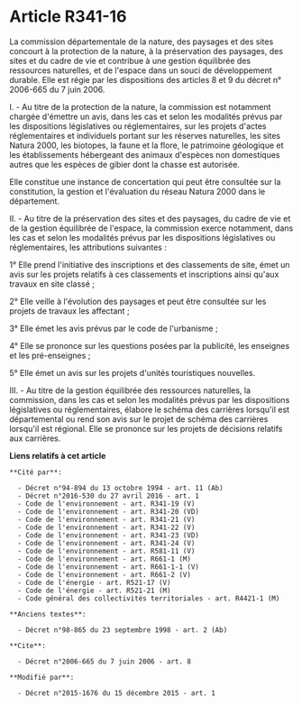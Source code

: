 # Article R341-16

La commission départementale de la nature, des paysages et des sites concourt à la protection de la nature, à la préservation
des paysages, des sites et du cadre de vie et contribue à une gestion équilibrée des ressources naturelles, et de l'espace
dans un souci de développement durable. Elle est régie par les dispositions des articles 8 et 9 du décret n° 2006-665 du 7
juin 2006.

I. - Au titre de la protection de la nature, la commission est notamment chargée d'émettre un avis, dans les cas et selon les
modalités prévus par les dispositions législatives ou réglementaires, sur les projets d'actes réglementaires et individuels
portant sur les réserves naturelles, les sites Natura 2000, les biotopes, la faune et la flore, le patrimoine géologique et
les établissements hébergeant des animaux d'espèces non domestiques autres que les espèces de gibier dont la chasse est
autorisée. 

Elle constitue une instance de concertation qui peut être consultée sur la constitution, la gestion et l'évaluation du réseau
Natura 2000 dans le département. 

II. - Au titre de la préservation des sites et des paysages, du cadre de vie et de la gestion équilibrée de l'espace, la
commission exerce notamment, dans les cas et selon les modalités prévus par les dispositions législatives ou réglementaires,
les attributions suivantes : 

1° Elle prend l'initiative des inscriptions et des classements de site, émet un avis sur les projets relatifs à ces
classements et inscriptions ainsi qu'aux travaux en site classé ; 

2° Elle veille à l'évolution des paysages et peut être consultée sur les projets de travaux les affectant ; 

3° Elle émet les avis prévus par le code de l'urbanisme ; 

4° Elle se prononce sur les questions posées par la publicité, les enseignes et les pré-enseignes ; 

5° Elle émet un avis sur les projets d'unités touristiques nouvelles. 

III. - Au titre de la gestion équilibrée des ressources naturelles, la commission, dans les cas et selon les modalités prévus
par les dispositions législatives ou réglementaires, élabore le schéma des carrières lorsqu'il est départemental ou rend son
avis sur le projet de schéma des carrières lorsqu'il est régional. Elle se prononce sur les projets de décisions relatifs aux
carrières.

**Liens relatifs à cet article**

	**Cité par**:

	  - Décret n°94-894 du 13 octobre 1994 - art. 11 (Ab)
	  - Décret n°2016-530 du 27 avril 2016 - art. 1
	  - Code de l'environnement - art. R341-19 (V)
	  - Code de l'environnement - art. R341-20 (VD)
	  - Code de l'environnement - art. R341-21 (V)
	  - Code de l'environnement - art. R341-22 (V)
	  - Code de l'environnement - art. R341-23 (VD)
	  - Code de l'environnement - art. R341-24 (V)
	  - Code de l'environnement - art. R581-11 (V)
	  - Code de l'environnement - art. R661-1 (M)
	  - Code de l'environnement - art. R661-1-1 (V)
	  - Code de l'environnement - art. R661-2 (V)
	  - Code de l'énergie - art. R521-17 (V)
	  - Code de l'énergie - art. R521-21 (M)
	  - Code général des collectivités territoriales - art. R4421-1 (M)

	**Anciens textes**:

	  - Décret n°98-865 du 23 septembre 1998 - art. 2 (Ab)

	**Cite**:

	  - Décret n°2006-665 du 7 juin 2006 - art. 8

	**Modifié par**:

	  - Décret n°2015-1676 du 15 décembre 2015 - art. 1
